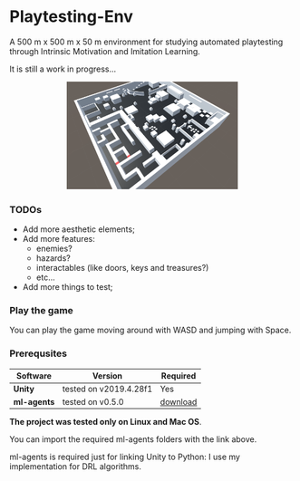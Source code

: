 # Playtesting-Env

A 500 m x 500 m x 50 m  environment for studying automated playtesting through Intrinsic
Motivation and Imitation Learning.

It is still a work in progress...

<p align="center">
<img  src="imgs/screenshot.png" width="60%" height="60%"/>
</p>

### TODOs

- Add more aesthetic elements;
- Add more features:
    - enemies?
    - hazards?
    - interactables (like doors, keys and treasures?)
    - etc...
- Add more things to test;

### Play the game

You can play the game moving around with 
WASD and jumping with Space. 

### Prerequsites
| Software                                                 | Version         | Required |
| ---------------------------------------------------------|-----------------| ---------|
| **Unity** | tested on v2019.4.28f1 | Yes |
| **ml-agents** | tested on v0.5.0| [download](https://drive.google.com/file/d/18_vvUN9_IPK7_guBRnL91tGzzFR5_V6N/view?usp=sharing) |

**The project was tested only on Linux and Mac OS**.

You can import the required ml-agents folders with the link above.

ml-agents is required just for linking Unity to Python: I use my implementation for DRL algorithms.
    


